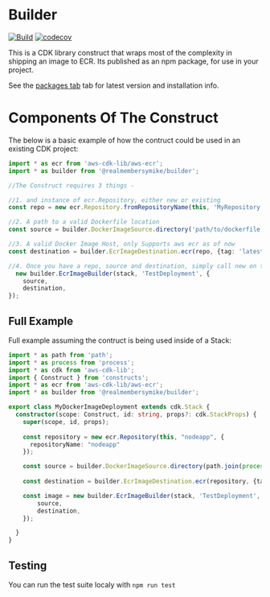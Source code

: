 # Builder

[![Build](https://github.com/realmembersymike/builder/actions/workflows/ci.yml/badge.svg?branch=develop)](https://github.com/realmembersymike/builder/actions/workflows/ci.yml) [![codecov](https://codecov.io/github/realmembersymike/builder/graph/badge.svg?token=T7IZ1WWXPB)](https://codecov.io/github/realmembersymike/builder)

This is a CDK library construct that wraps most of the complexity in shipping an image to ECR. Its published as an npm package, for use in your project.

See the [packages tab](https://github.com/realmembersymike/builder/pkgs/npm/builder) tab for latest version and installation info.


# Components Of The Construct

The below is a basic example of how the contruct could be used in an existing CDK project:

```typescript
import * as ecr from 'aws-cdk-lib/aws-ecr';
import * as builder from '@realmembersymike/builder';

//The Construct requires 3 things - 

//1. and instance of ecr.Repository, either new or existing
const repo = new ecr.Repository.fromRepositoryName(this, 'MyRepository', 'latest');

//2. A path to a valid Dockerfile location
const source = builder.DockerImageSource.directory('path/to/dockerfile');

//3. A valid Docker Image Host, only Supports aws ecr as of now
const destination = builder.EcrImageDestination.ecr(repo, {tag: 'latest'});

//4. Once you have a repo, source and destination, simply call new on the builder
  new builder.EcrImageBuilder(stack, 'TestDeployment', {
    source,
    destination,
});
```


## Full Example

Full example assuming the contruct is being used inside of a Stack:

```typescript
import * as path from 'path';
import * as process from 'process';
import * as cdk from 'aws-cdk-lib';
import { Construct } from 'constructs';
import * as ecr from 'aws-cdk-lib/aws-ecr';
import * as builder from '@realmembersymike/builder';

export class MyDockerImageDeployment extends cdk.Stack {
  constructor(scope: Construct, id: string, props?: cdk.StackProps) {
    super(scope, id, props);
    
    const repository = new ecr.Repository(this, "nodeapp", {
      repositoryName: "nodeapp"
    });

    const source = builder.DockerImageSource.directory(path.join(process.cwd()));
    
    const destination = builder.EcrImageDestination.ecr(repository, {tag: 'latest'});

    const image = new builder.EcrImageBuilder(stack, 'TestDeployment', {
        source,
        destination,
    });

  }
}

```

## Testing

You can run the test suite localy with `npm run test`

